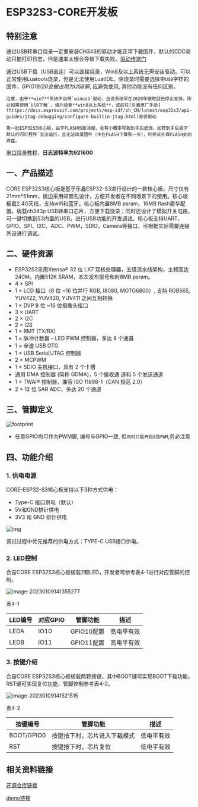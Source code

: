 # ESP32S3-CORE开发板

## 特别注意

通过USB转串口烧录一定要安装CH343的驱动才能正常下载固件，默认的CDC驱动只能打印日志，但是速率太慢会导致下载失败。[驱动传送门](http://www.wch.cn/downloads/CH343SER_EXE.html)

通过USB下载（USB直连）可以直接烧录，Win8及以上系统无需安装驱动。可以正常使用Luatools烧录，但是无法使用LuatIDE。除烧录时需要选择带`USB`字样的固件，*GPIO19/20会被占用为USB脚*, 应避免使用, 其他功能没有任何区别。

```{note}
注意，由于**win7**系统不自带`winusb`驱动，且该系统早在2020年微软就已停止支持，所以如需使用`USB下载`，请升级至**win8以上系统**，或前往[乐鑫原厂手册](https://docs.espressif.com/projects/esp-idf/zh_CN/latest/esp32s3/api-guides/jtag-debugging/configure-builtin-jtag.html)安装驱动
```

```{warning}
第一批ESP32S3核心板，由于FLASH热胀冷缩，会有小概率导致到手后虚焊。如若到手后板子`默认的闪灯程序`无法运行，且无法烧录固件（卡在FLASH下载那一步），可尝试补焊FLASH处的焊盘。
```

[串口烧录教程](https://wiki.luatos.com/boardGuide/flash.html)，**日志波特率为921600**

## 一、产品描述

CORE ESP32S3核心板是基于乐鑫ESP32-S3进行设计的一款核心板，尺寸仅有21mm*51mm，板边采用邮票孔设计，方便开发者在不同场景下的使用。核心板板载2.4G天线，支持wifi和蓝牙。核心板内置8MB psram，16MB flash豪华配置。板载ch343p USB转串口芯片，方便下载烧录；同时还设计了模拟开关电路，可一键切换到S3内置的USB，进行USB功能的开发调试。核心板支持UART、GPIO、SPI、I2C、ADC、PWM，SDIO，Camera等接口，可根据实际需要连接外设进行调试。

## 二、硬件资源

- ESP32S3采用Xtensa® 32 位 LX7 双核处理器，五级流水线架构，主频高达240M。内置512K SRAM，本次发布型号和封8MB psram。
- 4 × SPI
- 1 × LCD 接口（8 位 ~16 位并行 RGB, I8080, MOTO6800）, 支持 RGB565, YUV422, YUV420, YUV411 之间互相转换
- 1 × DVP 8 位 ~16 位摄像头接口
- 3 × UART
- 2 × I2C
- 2 × I2S
- 1 × RMT (TX/RX)
- 1 × 脉冲计数器 – LED PWM 控制器，多达 8 个通道
- 1 × 全速 USB OTG
- 1 × USB Serial/JTAG 控制器
- 2 × MCPWM
- 1 × SDIO 主机接口，具有 2 个卡槽
- 通用 DMA 控制器 (简称 GDMA)，5 个接收通 道和 5 个发送通道
- 1 × TWAI® 控制器，兼容 ISO 11898-1（CAN 规范 2.0）
- 2 × 12 位 SAR ADC，多达 20 个通道

## 三、管脚定义

![footprint](https://openluat-luatcommunity.oss-cn-hangzhou.aliyuncs.com/images/PinOut_esp32s3.png)

- 任意GPIO均可作为PWM脚, 编号与GPIO一致, 但`同时只能开启8路PWM`,务必注意

## 四、功能介绍

### **1.** **供电电源**

CORE-ESP32-S3核心板支持以下3种方式供电：

- Type-C 接口供电（默认）
- 5V和GND排针供电
- 3V3 和 GND 排针供电

![img](https://openluat-luatcommunity.oss-cn-hangzhou.aliyuncs.com/images/clip_image002.jpg)

 调试过程中优先推荐的供电方式：TYPE-C USB接口供电。

### **2.** **LED控制**

合宙CORE ESP32S3核心板板载2颗LED，开发者可参考表4-1进行对应管脚的控制。

![image-20230109141355277](https://openluat-luatcommunity.oss-cn-hangzhou.aliyuncs.com/images/image-20230109141355277.png)

表4-1

| **LED**编号 | **对应GPIO** | **管脚功能** | **描述**   |
| ----------- | ------------ | ------------ | ---------- |
| LEDA        | IO10         | GPIO10配置   | 高电平有效 |
| LEDB        | IO11         | GPIO11配置   | 高电平有效 |

### **3.** **按键介绍**

合宙CORE ESP32S3核心板板载两颗按键，其中BOOT键可实现BOOT下载功能，RST键可实现复位功能，管脚控制参考表4-2。

  ![image-20230109141521515](https://openluat-luatcommunity.oss-cn-hangzhou.aliyuncs.com/images/image-20230109141521515.png)

表4-2

| **按键编号** | **管脚功能**                 | **描述**   |
| ------------ | ---------------------------- | ---------- |
| BOOT/GPIO0   | 按键按下时，芯片进入下载模式 | 低电平有效 |
| RST          | 按键按下时，芯片复位         | 低电平有效 |

## **相关资料链接**

[开源仓库链接](https://gitee.com/openLuat/luatos-soc-idf5)

[demo链接](https://gitee.com/openLuat/LuatOS/tree/master/demo)
